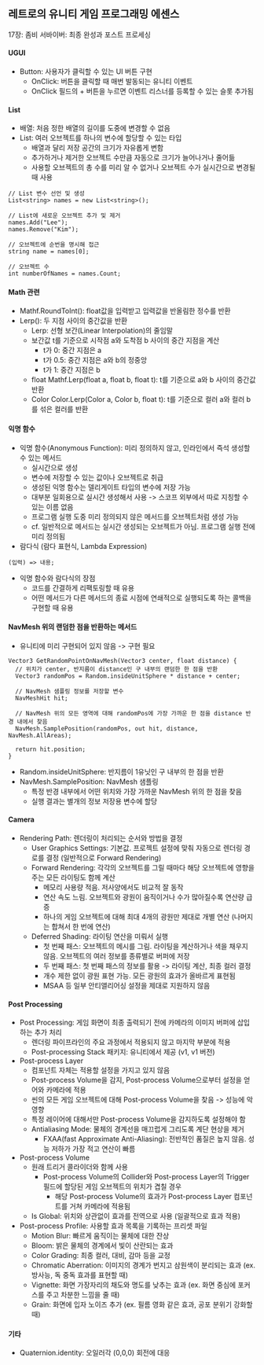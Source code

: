 ## 레트로의 유니티 게임 프로그래밍 에센스

17장: 좀비 서바이버: 최종 완성과 포스트 프로세싱

#### UGUI

- Button: 사용자가 클릭할 수 있는 UI 버튼 구현
  - OnClick: 버튼을 클릭할 때 매번 발동되는 유니티 이벤트
  - OnClick 필드의 + 버튼을 누르면 이벤트 리스너를 등록할 수 있는 슬롯 추가됨
   
#### List

- 배열: 처음 정한 배열의 길이를 도중에 변경할 수 없음
- List: 여러 오브젝트를 하나의 변수에 할당할 수 있는 타입
  - 배열과 달리 저장 공간의 크기가 자유롭게 변함
  - 추가하거나 제거한 오브젝트 수만큼 자동으로 크기가 늘어나거나 줄어듦
  - 사용할 오브젝트의 총 수를 미리 알 수 없거나 오브젝트 수가 실시간으로 변경될 때 사용
 
```
// List 변수 선언 및 생성
List<string> names = new List<string>();

// List에 새로운 오브젝트 추가 및 제거
names.Add("Lee");
names.Remove("Kim");

// 오브젝트에 순번을 명시해 접근
string name = names[0];

// 오브젝트 수
int numberOfNames = names.Count;
```

#### Math 관련

- Mathf.RoundToInt(): float값을 입력받고 입력값을 반올림한 정수를 반환
- Lerp(): 두 지점 사이의 중간값을 반환
  - Lerp: 선형 보간(Linear Interpolation)의 줄임말
  - 보간값 t를 기준으로 시작점 a와 도착점 b 사이의 중간 지점을 계산
    - t가 0: 중간 지점은 a
    - t가 0.5: 중간 지점은 a와 b의 정중앙
    - t가 1: 중간 지점은 b
  - float Mathf.Lerp(float a, float b, float t): t를 기준으로 a와 b 사이의 중간값 반환
  - Color Color.Lerp(Color a, Color b, float t): t를 기준으로 컬러 a와 컬러 b를 섞은 컬러를 반환
 
#### 익명 함수

- 익명 함수(Anonymous Function): 미리 정의하지 않고, 인라인에서 즉석 생성할 수 있는 메서드
  - 실시간으로 생성
  - 변수에 저장할 수 있는 값이나 오브젝트로 취급
  - 생성된 익명 함수는 델리게이트 타입의 변수에 저장 가능
  - 대부분 일회용으로 실시간 생성해서 사용 -> 스코프 외부에서 따로 지칭할 수 있는 이름 없음
  - 프로그램 실행 도중 미리 정의되지 않은 메서드를 오브젝트처럼 생성 가능
  - cf. 일반적으로 메서드는 실시간 생성되는 오브젝트가 아님. 프로그램 실행 전에 미리 정의됨
- 람다식 (람다 표현식, Lambda Expression)

```
(입력) => 내용;
```

- 익명 함수와 람다식의 장점
  - 코드를 간결하게 리팩토링할 때 유용
  - 어떤 메서드가 다른 메서드의 종료 시점에 연쇄적으로 실행되도록 하는 콜백을 구현할 때 유용

#### NavMesh 위의 랜덤한 점을 반환하는 메서드

- 유니티에 미리 구현되어 있지 않음 -> 구현 필요

```
Vector3 GetRandomPointOnNavMesh(Vector3 center, float distance) {
  // 위치가 center, 반지름이 distance인 구 내부의 랜덤한 한 점을 반환
  Vector3 randomPos = Random.insideUnitSphere * distance + center;

  // NavMesh 샘플링 정보를 저장할 변수
  NavMeshHit hit;

  // NavMesh 위의 모든 영역에 대해 randomPos에 가장 가까운 한 점을 distance 반경 내에서 찾음
  NavMesh.SamplePosition(randomPos, out hit, distance, NavMesh.AllAreas);

  return hit.position;
}
```

- Random.insideUnitSphere: 반지름이 1유닛인 구 내부의 한 점을 반환
- NavMesh.SamplePosition: NavMesh 샘플링
  - 특정 반경 내부에서 어떤 위치와 가장 가까운 NavMesh 위의 한 점을 찾음
  - 실행 결과는 별개의 정보 저장용 변수에 할당
 
#### Camera

- Rendering Path: 렌더링이 처리되는 순서와 방법을 결정
  - User Graphics Settings: 기본값. 프로젝트 설정에 맞춰 자동으로 렌더링 경로를 결정 (일반적으로 Forward Rendering)
  - Forward Rendering: 각각의 오브젝트를 그릴 때마다 해당 오브젝트에 영향을 주는 모든 라이팅도 함께 계산
    - 메모리 사용량 적음. 저사양에서도 비교적 잘 동작
    - 연산 속도 느림. 오브젝트와 광원이 움직이거나 수가 많아질수록 연산량 급증
    - 하나의 게임 오브젝트에 대해 최대 4개의 광원만 제대로 개별 연산 (나머지는 합쳐서 한 번에 연산)
  - Deferred Shading: 라이팅 연산을 미뤄서 실행
    - 첫 번째 패스: 오브젝트의 메시를 그림. 라이팅을 계산하거나 색을 채우지 않음. 오브젝트의 여러 정보를 종류별로 버퍼에 저장
    - 두 번째 패스: 첫 번째 패스의 정보를 활용 -> 라이팅 계산, 최종 컬러 결정
    - 개수 제한 없이 광원 표현 가능. 모든 광원의 효과가 올바르게 표현됨
    - MSAA 등 일부 안티앨리어싱 설정을 제대로 지원하지 않음
   
#### Post Processing

- Post Processing: 게임 화면이 최종 출력되기 전에 카메라의 이미지 버퍼에 삽입하는 추가 처리
  - 렌더링 파이프라인의 주요 과정에서 적용되지 않고 마지막 부분에 적용
  - Post-processing Stack 패키지: 유니티에서 제공 (v1, v1 버전)
- Post-process Layer
  - 컴포넌트 자체는 적용할 설정을 가지고 있지 않음
  - Post-process Volume을 감지, Post-process Volume으로부터 설정을 얻어와 카메라에 적용
  - 씬의 모든 게임 오브젝트에 대해 Post-process Volume을 찾음 -> 성능에 악영향
  - 특정 레이어에 대해서만 Post-process Volume을 감지하도록 설정해야 함
  - Antialiasing Mode: 물체의 경계선을 매끄럽게 그리도록 계단 현상을 제거
    - FXAA(fast Approximate Anti-Aliasing): 전반적인 품질은 높지 않음. 성능 저하가 가장 적고 연산이 빠름
- Post-process Volume
  - 원래 트리거 콜라이더와 함께 사용
    - Post-process Volume의 Collider와 Post-process Layer의 Trigger 필드에 할당된 게임 오브젝트의 위치가 겹칠 경우
      - 해당 Post-process Volume의 효과가 Post-process Layer 컴포넌트를 거쳐 카메라에 적용됨
  - Is Global: 위치와 상관없이 효과를 전역으로 사용 (일괄적으로 효과 적용)
- Post-process Profile: 사용할 효과 목록을 기록하는 프리셋 파일
  - Motion Blur: 빠르게 움직이는 물체에 대한 잔상
  - Bloom: 밝은 물체의 경계에서 빛이 산란되는 효과
  - Color Grading: 최종 컬러, 대비, 감마 등을 교정
  - Chromatic Aberration: 이미지의 경계가 번지고 삼원색이 분리되는 효과 (ex. 방사능, 독 중독 효과를 표현할 때)
  - Vignette: 화면 가장자리의 채도와 명도를 낮추는 효과 (ex. 화면 중심에 포커스를 주고 차분한 느낌을 줄 때)
  - Grain: 화면에 입자 노이즈 추가 (ex. 필름 영화 같은 효과, 공포 분위기 강화할 때)

#### 기타

- Quaternion.identity: 오일러각 (0,0,0) 회전에 대응
